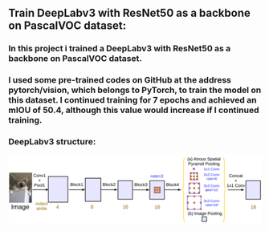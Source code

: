 <h2>Train DeepLabv3 with ResNet50 as a backbone on PascalVOC dataset:</h2>
<h3>In this project i trained a  DeepLabv3 with ResNet50 as a backbone on PascalVOC dataset.</h3>
<h3>I used some pre-trained codes on GitHub at the address pytorch/vision, which belongs to PyTorch, to train the model on this dataset. I continued training for 7 epochs and achieved an mIOU of 50.4, although this value would increase if I continued training.</h3>
<h3>DeepLabv3 structure:</h3>
<img src='/image/DeepLabv3-design_2_parallel_architecture.png'>
